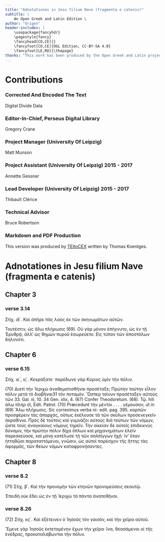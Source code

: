 ```yaml
---
title: "Adnotationes in Jesu filium Nave (fragmenta e catenis)"
subtitle: |
	An Open Greek and Latin Edition \ 
author: "Origen"
header-includes: | 
	\usepackage{fancyhdr}
	\pagestyle{fancy}
	\fancyhead[CO,CE]{}
	\fancyfoot[CO,CE]{OGL Edition, CC-BY-SA 4.0}
	\fancyfoot[LE,RO]{\thepage}
thanks: "This work has been produced by the Open Greek and Latin project through the help of volunteers. See contributions for details."
...
```


# Contributions


### Corrected And Encoded The Text

Digital Divide Data  
  
### Editor-In-Chief, Perseus Digital Library

Gregory Crane  
  
### Project Manager (University Of Leipzig)

Matt Munson  
  
### Project Assistant (University Of Leipzig) 2015 - 2017

Annette Gessner  
  
### Lead Developer (University Of Leipzig) 2015 - 2017

Thibault Clérice  
  
### Technical Advisor

Bruce Robertson  
  
### Markdown and PDF Production

This version was produced by [TEItoCEX](https://github.com/ThomasK81/TEItoCEX) written by Thomas Koentges.

# Adnotationes in Jesu filium Nave (fragmenta e catenis)

## Chapter 3

### verse 3.14

<p>Στίχ. ιδ΄. Καὶ ἀπῆρε πᾶς λαὸς ἐκ τῶν σκηνωμάτων
αὐτῶν.</p>
<p>Τουτέστιν, ὡς ἅλω πλήρωσις (69). Οὐ γὰρ μόνον
ἐπήγνυτο, ὡς ἐν τῇ Ἐρυθρᾷ, ἀλλʼ ὡς θημὼν πυροῦ
ἐσωρεύετο. Εἰς τύπον τῶν ἀποστόλων δηλονότι.</p>

## Chapter 6

### verse 6.15

<p>Στίχ. ιε΄, ις΄. Κεκράξατε· παρέδωνε γὰρ Κύριος
ὑμῖν τὴν πόλιν.</p>
<p>(70) Διατί τὴν Ἰεριχὼ ἀναθεματισθῆναι προσέταξε;
Πρώτην ταύτην εἷλον πόλιν μετὰ τὸ διαβῆναι31
τὸν ποταμόν. Ὥσπερ τοίνυν προσέταξεν αὐτοὺς τῶν
<note type="footnote">33. Gal. iii, 10. 34 Gen. xlix, 4.</note>
<note type="footnote">(67) Confer Theodoretum.</note>
<note type="footnote">(68). Τῷ.</note>
<note type="footnote">hili ἀλω πλήρ σῖ, Edit. Patrol.</note>
<note type="footnote">(70) Præcedunt τὴν μέντοι . . . . γέμουσαν, ut in
(69) Ἅλω πλήρωσις. Sic correximus verba ni- edit. pag. 395.</note>

<pb n="37"/>
καρπῶν προσφέρειν τὰς ἀπαρχὰς, οὕτως ἐκέλευσε τὰ
τῶν σκύλων προσενεγκεῖν ἀκροθίνια. Πρὸς δὲ τούτοις
καὶ γυμνάζει αὐτοὺς διὰ τούτων τῶν νόμων, ὥστε
τοὺς ἀναγκαίους νόμους τηρεῖν. Τὴν οἰκείαν δὲ αὐτοῖς
ἐπιδεικνὺς δύναμιν, τὴν πρώτην πόλιν δίχα
ὅπλων καὶ μηχανημάτων ἑλεῖν παρεσκεύασε, καὶ
μόνῃ κατέλυσε τῇ τῶν σαλπίγγων ἠχῇ· ἵνʼ ὅταν ἡττηθῶσι
παραταττόμενοι, γνῶσιν, ὡς αὐτοὶ παρέσχον
τῆς ἥττης τὰς ἀφορμὰς, τῶν θείων νόμων καταφρονήσαντες.</p>

## Chapter 8

### verse 8.2

<p>(71) Στίχ. β΄. Καὶ τὴν προνομὴν τῶν κτηνῶν προνομεύσεις
σεαυτῷ.</p>
  <p>Ἐπειδὴ οὐκ ἔδει ὡς ἐν τῇ Ἱεριχὼ τὰ πάντα ἀνατεθῆναι.</p>

### verse 8.26

<p>(72) Στίχ. κς΄. Καὶ ἐξέτεινεν ὁ Ἰησοῦς τὸν γαισὸν,
καὶ τὴν χεῖρα αὐτοῦ.</p>
<p>Ἔμενε γὰρ Ἰησοῦς ἐκτεταμένην ἔχων τὴν χεῖρα·
ἵνα, θεασάμενοι οἱ τῆς ἐνέδρας, προκαταλάβωνται
τὴν πόλιν.</p>

